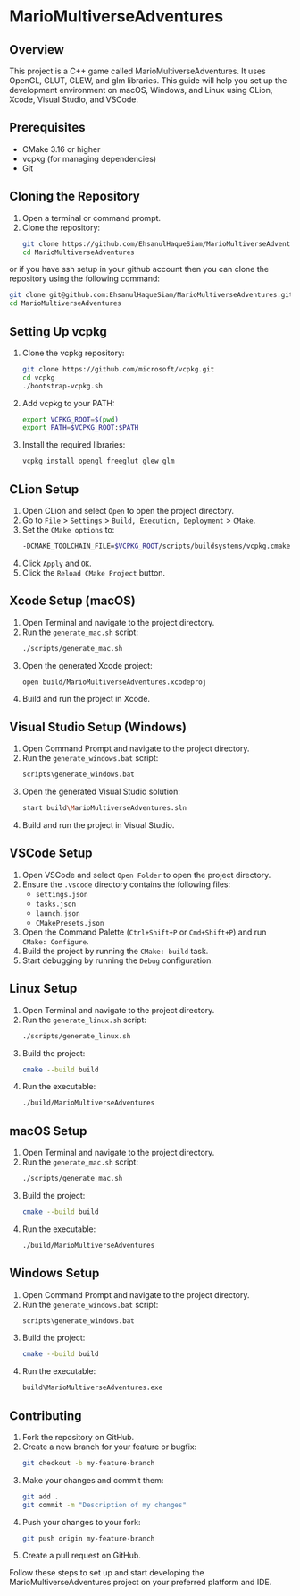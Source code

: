 # MarioMultiverseAdventures

## Overview
This project is a C++ game called MarioMultiverseAdventures. It uses OpenGL, GLUT, GLEW, and glm libraries. This guide will help you set up the development environment on macOS, Windows, and Linux using CLion, Xcode, Visual Studio, and VSCode.

## Prerequisites
- CMake 3.16 or higher
- vcpkg (for managing dependencies)
- Git

## Cloning the Repository
1. Open a terminal or command prompt.
2. Clone the repository:
    ```sh
    git clone https://github.com/EhsanulHaqueSiam/MarioMultiverseAdventures.git
    cd MarioMultiverseAdventures
    ```
   
or if you have ssh setup in your github account then you can clone the repository using the following command:
```sh
git clone git@github.com:EhsanulHaqueSiam/MarioMultiverseAdventures.git
cd MarioMultiverseAdventures
```

## Setting Up vcpkg
1. Clone the vcpkg repository:
    ```sh
    git clone https://github.com/microsoft/vcpkg.git
    cd vcpkg
    ./bootstrap-vcpkg.sh
    ```

2. Add vcpkg to your PATH:
    ```sh
    export VCPKG_ROOT=$(pwd)
    export PATH=$VCPKG_ROOT:$PATH
    ```

3. Install the required libraries:
    ```sh
    vcpkg install opengl freeglut glew glm
    ```

## CLion Setup
1. Open CLion and select `Open` to open the project directory.
2. Go to `File` > `Settings` > `Build, Execution, Deployment` > `CMake`.
3. Set the `CMake options` to:
    ```sh
    -DCMAKE_TOOLCHAIN_FILE=$VCPKG_ROOT/scripts/buildsystems/vcpkg.cmake
    ```
4. Click `Apply` and `OK`.
5. Click the `Reload CMake Project` button.

## Xcode Setup (macOS)
1. Open Terminal and navigate to the project directory.
2. Run the `generate_mac.sh` script:
    ```sh
    ./scripts/generate_mac.sh
    ```
3. Open the generated Xcode project:
    ```sh
    open build/MarioMultiverseAdventures.xcodeproj
    ```
4. Build and run the project in Xcode.

## Visual Studio Setup (Windows)
1. Open Command Prompt and navigate to the project directory.
2. Run the `generate_windows.bat` script:
    ```bat
    scripts\generate_windows.bat
    ```
3. Open the generated Visual Studio solution:
    ```sh
    start build\MarioMultiverseAdventures.sln
    ```
4. Build and run the project in Visual Studio.

## VSCode Setup
1. Open VSCode and select `Open Folder` to open the project directory.
2. Ensure the `.vscode` directory contains the following files:
    - `settings.json`
    - `tasks.json`
    - `launch.json`
    - `CMakePresets.json`
3. Open the Command Palette (`Ctrl+Shift+P` or `Cmd+Shift+P`) and run `CMake: Configure`.
4. Build the project by running the `CMake: build` task.
5. Start debugging by running the `Debug` configuration.

## Linux Setup
1. Open Terminal and navigate to the project directory.
2. Run the `generate_linux.sh` script:
    ```sh
    ./scripts/generate_linux.sh
    ```
3. Build the project:
    ```sh
    cmake --build build
    ```
4. Run the executable:
    ```sh
    ./build/MarioMultiverseAdventures
    ```

## macOS Setup
1. Open Terminal and navigate to the project directory.
2. Run the `generate_mac.sh` script:
    ```sh
    ./scripts/generate_mac.sh
    ```
3. Build the project:
    ```sh
    cmake --build build
    ```
4. Run the executable:
    ```sh
    ./build/MarioMultiverseAdventures
    ```

## Windows Setup
1. Open Command Prompt and navigate to the project directory.
2. Run the `generate_windows.bat` script:
    ```bat
    scripts\generate_windows.bat
    ```
3. Build the project:
    ```sh
    cmake --build build
    ```
4. Run the executable:
    ```sh
    build\MarioMultiverseAdventures.exe
    ```

## Contributing
1. Fork the repository on GitHub.
2. Create a new branch for your feature or bugfix:
    ```sh
    git checkout -b my-feature-branch
    ```
3. Make your changes and commit them:
    ```sh
    git add .
    git commit -m "Description of my changes"
    ```
4. Push your changes to your fork:
    ```sh
    git push origin my-feature-branch
    ```
5. Create a pull request on GitHub.

Follow these steps to set up and start developing the MarioMultiverseAdventures project on your preferred platform and IDE.